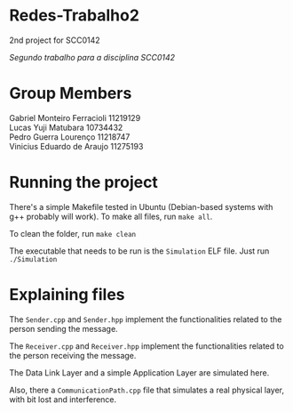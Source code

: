 # Redes-Trabalho2
2nd project for SCC0142

_Segundo trabalho para a disciplina SCC0142_

# Group Members
Gabriel Monteiro Ferracioli     11219129 \
Lucas Yuji Matubara             10734432 \
Pedro Guerra Lourenço           11218747 \
Vinicius Eduardo de Araujo      11275193

# Running the project

There's a simple Makefile tested in Ubuntu (Debian-based systems with g++ probably will work). To make all files, run `make all`.

To clean the folder, run `make clean`

The executable that needs to be run is the `Simulation` ELF file. Just run `./Simulation`

# Explaining files

The `Sender.cpp` and `Sender.hpp` implement  the functionalities related to the person sending the message.

The `Receiver.cpp` and `Receiver.hpp` implement the functionalities related to the person receiving the message.

The Data Link Layer and a simple Application Layer are simulated here.

Also, there a `CommunicationPath.cpp` file that simulates a real physical layer, with bit lost and interference.